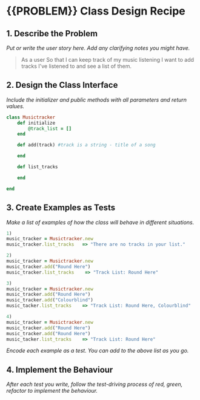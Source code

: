 # {{PROBLEM}} Class Design Recipe

## 1. Describe the Problem

_Put or write the user story here. Add any clarifying notes you might have._

 > As a user
 > So that I can keep track of my music listening
 > I want to add tracks I've listened to and see a list of them.


## 2. Design the Class Interface

_Include the initializer and public methods with all parameters and return values._

```ruby
class Musictracker
    def initialize
        @track_list = []
    end

    def add(track) #track is a string - title of a song

    end

    def list_tracks

    end

end
```

## 3. Create Examples as Tests

_Make a list of examples of how the class will behave in different situations._

```ruby
1)
music_tracker = Musictracker.new
music_tracker.list_tracks   => "There are no tracks in your list."

2)
music_tracker = Musictracker.new
music_tracker.add("Round Here")
music_tracker.list_tracks    => "Track List: Round Here"

3)
music_tracker = Musictracker.new
music_tracker.add("Round Here")
music_tracker.add("Colourblind")
music_tacker.list_tracks    => "Track List: Round Here, Colourblind"

4)
music_tracker = Musictracker.new
music_tracker.add("Round Here")
music_tracker.add("Round Here")
music_tacker.list_tracks    => "Track List: Round Here"

```

_Encode each example as a test. You can add to the above list as you go._

## 4. Implement the Behaviour

_After each test you write, follow the test-driving process of red, green, refactor to implement the behaviour._